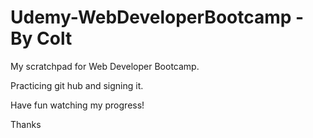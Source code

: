 # Udemy-WebDeveloperBootcamp - By Colt
My scratchpad for Web Developer Bootcamp. 

Practicing git hub and signing it.

Have fun watching my progress!

Thanks